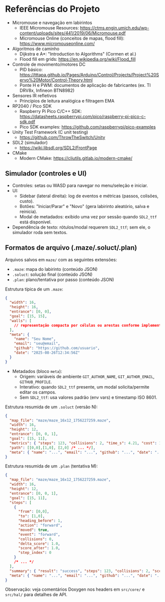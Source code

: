 # Referências do Projeto

- Micromouse e navegação em labirintos
  - IEEE Micromouse Resources: https://ctms.engin.umich.edu/wp-content/uploads/sites/441/2019/06/Micromouse.pdf
  - Micromouse Online (conceitos de mapas, flood fill): https://www.micromouseonline.com/
- Algoritmos de caminho
  - Dijkstra e A*: "Introduction to Algorithms" (Cormen et al.)
  - Flood fill em grids: https://en.wikipedia.org/wiki/Flood_fill
- Controle de movimento/motores DC
  - PID básico: https://tttapa.github.io/Pages/Arduino/Control/Projects/Project%20Servo%20Motor/Control-Theory.html
  - Ponte H e PWM: documentos de aplicação de fabricantes (ex. TI DRV8x, Infineon BTN8982)
- Sensores IR refletivos
  - Princípios de leitura analógica e filtragem EMA
- RP2040 / Pico SDK
  - Raspberry Pi Pico C/C++ SDK: https://datasheets.raspberrypi.com/pico/raspberry-pi-pico-c-sdk.pdf
  - Pico SDK examples: https://github.com/raspberrypi/pico-examples
- Unity Test Framework (C unit testing)
  - https://github.com/ThrowTheSwitch/Unity
- SDL2 (simulador)
  - https://wiki.libsdl.org/SDL2/FrontPage
- CMake
  - Modern CMake: https://cliutils.gitlab.io/modern-cmake/

## Simulador (controles e UI)

- Controles: setas ou WASD para navegar no menu/seleção e iniciar.
- UI:
  - Sidebar (lateral direita): log de eventos e métricas (passos, colisões, custo).
  - Botões: "Iniciar/Parar" e "Novo" (gera labirinto aleatório, salva e reinicia).
  - Modal de metadados: exibido uma vez por sessão quando `SDL2_ttf` está disponível.
- Dependência de texto: rótulos/modal requerem `SDL2_ttf`; sem ele, o simulador roda sem textos.

## Formatos de arquivo (.maze/.soluct/.plan)

Arquivos salvos em `maze/` com as seguintes extensões:
- `.maze`: mapa do labirinto (conteúdo JSON)
- `.soluct`: solução final (conteúdo JSON)
- `.plan`: plano/tentativa por passo (conteúdo JSON)

Estrutura típica de um `.maze`:

```json
{
  "width": 16,
  "height": 16,
  "entrance": [0, 0],
  "goal": [15, 15],
  "walls": [
    // representação compacta por células ou arestas conforme implementação
  ],
  "meta": {
    "name": "Seu Nome",
    "email": "seu@email",
    "github": "https://github.com/usuario",
    "date": "2025-08-26T12:34:56Z"
  }
}
```

- Metadados (bloco `meta`):
  - Origem: variáveis de ambiente `GIT_AUTHOR_NAME`, `GIT_AUTHOR_EMAIL`, `GITHUB_PROFILE`.
  - Interativo: quando `SDL2_ttf` presente, um modal solicita/permite editar os campos.
  - Sem `SDL2_ttf`: usa valores padrão (env vars) e timestamp ISO 8601.

Estrutura resumida de um `.soluct` (versão N):

```json
{
  "map_file": "maze/maze_16x12_1756227259.maze",
  "width": 16,
  "height": 12,
  "entrance": [0, 0, 1],
  "goal": [15, 11],
  "metrics": { "steps": 123, "collisions": 2, "time_s": 4.21, "cost": 121.0 },
  "path": [[0,0],[1,0], [2,0] /* ... */],
  "meta": { "name": "...", "email": "...", "github": "...", "date": "..." }
}
```

Estrutura resumida de um `.plan` (tentativa M):

```json
{
  "map_file": "maze/maze_16x12_1756227259.maze",
  "width": 16,
  "height": 12,
  "entrance": [0, 0, 1],
  "goal": [15, 11],
  "steps": [
    {
      "from": [0,0],
      "to": [1,0],
      "heading_before": 1,
      "action": "forward",
      "moved": true,
      "event": "forward",
      "collisions": 0,
      "delta_score": 1.0,
      "score_after": 1.0,
      "step_index": 0
    }
    /* ... */
  ],
  "summary": { "result": "success", "steps": 123, "collisions": 2, "score": 121.0 },
  "meta": { "name": "...", "email": "...", "github": "...", "date": "..." }
}
```

Observação: veja comentários Doxygen nos headers em `src/core/` e `src/hal/` para detalhes de API.
